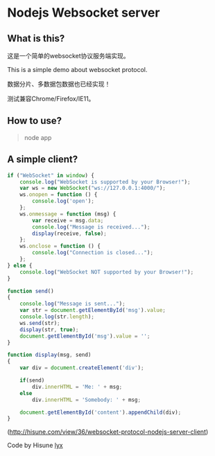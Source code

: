 # Nodejs Websocket server
## What is this?

这是一个简单的websocket协议服务端实现。

This is a simple demo about websocket protocol.

数据分片、多数据包数据也已经实现！

测试兼容Chrome/Firefox/IE11。

## How to use?

> node app

## A simple client?
```js
if ("WebSocket" in window) {
	console.log("WebSocket is supported by your Browser!");
	var ws = new WebSocket("ws://127.0.0.1:4000/");
	ws.onopen = function () {
		console.log('open');
	};
	ws.onmessage = function (msg) {
		var receive = msg.data;
		console.log("Message is received...");
		display(receive, false);
	};
	ws.onclose = function () {
		console.log("Connection is closed...");
	};
} else {
	console.log("WebSocket NOT supported by your Browser!");
}

function send()
{
	console.log("Message is sent...");
	var str = document.getElementById('msg').value;
	console.log(str.length);
	ws.send(str);
	display(str, true);
	document.getElementById('msg').value = '';
}

function display(msg, send)
{
	var div = document.createElement('div');

	if(send)
		div.innerHTML = 'Me: ' + msg;
	else
		div.innerHTML = 'Somebody: ' + msg;

	document.getElementById('content').appendChild(div);
}
```

(http://hisune.com/view/36/websocket-protocol-nodejs-server-client)

Code by Hisune [lyx](http://hisune.com)
